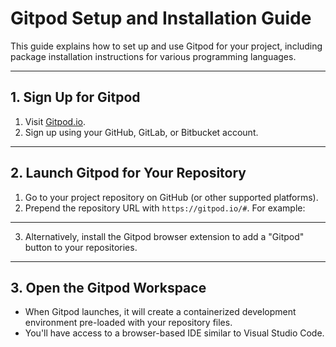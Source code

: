 
# Gitpod Setup and Installation Guide

This guide explains how to set up and use Gitpod for your project, including package installation instructions for various programming languages.

---

## 1. Sign Up for Gitpod
1. Visit [Gitpod.io](https://www.gitpod.io/).
2. Sign up using your GitHub, GitLab, or Bitbucket account.

---

## 2. Launch Gitpod for Your Repository
1. Go to your project repository on GitHub (or other supported platforms).
2. Prepend the repository URL with `https://gitpod.io/#`. For example:

---

3. Alternatively, install the Gitpod browser extension to add a "Gitpod" button to your repositories.

---

## 3. Open the Gitpod Workspace
- When Gitpod launches, it will create a containerized development environment pre-loaded with your repository files.
- You'll have access to a browser-based IDE similar to Visual Studio Code.
